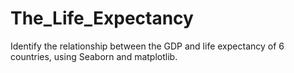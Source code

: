 # The_Life_Expectancy
Identify the relationship between the GDP and life expectancy of 6 countries, using Seaborn and matplotlib.
